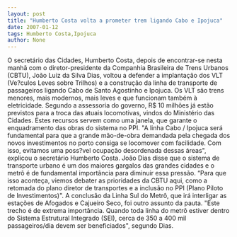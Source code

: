 ```yaml
---
layout: post
title: "Humberto Costa volta a prometer trem ligando Cabo e Ipojuca"
date: 2007-01-12
tags: Humberto Costa,Ipojuca
author: None
---
```

O secretário das Cidades, Humberto Costa, depois de encontrar-se nesta manhã com o diretor-presidente da Companhia Brasileira de Trens Urbanos (CBTU), João Luiz da Silva Dias, voltou a defender a implantação dos VLT (Ve?culos Leves sobre Trilhos) e a construção da linha de transporte de passageiros ligando Cabo de Santo Agostinho e Ipojuca.
Os VLT são trens menores, mais modernos, mais leves e que funcionam também à eletricidade. 
Segundo a assessoria do governo, R$ 10 milhões já estão previstos para a troca das atuais locomotivas, vindos do Ministério das Cidades. Estes recursos servem como uma janela, que garante o enquadramento das obras do sistema no PPI.
\"A
 linha Cabo / Ipojuca será fundamental para que a grande mão-de-obra demandada pela chegada dos novos investimentos no porto consiga se locomover com facilidade. Com isso, evitamos uma poss?vel ocupação desordenada dessas áreas\", explicou o secretário Humberto Costa.
João Dias disse que o sistema de transporte urbano é um dos maiores gargalos das grandes cidades e o metrô é de fundamental importância para diminuir essa pressão. 
“Para que isso aconteça, viemos debater as prioridades da CBTU aqui, como a retomada do plano diretor de transportes e a inclusão no PPI (Plano Piloto de Investimentos)\".
A conclusão da Linha Sul do Metrô, que irá interligar as estações de Afogados e Cajueiro Seco, foi outro assunto da pauta. \"Este trecho é de extrema importância. Quando toda linha do metrô estiver dentro do Sistema Estrutural Integrado (SEI), cerca de 350 a 400 mil passageiros/dia devem ser beneficiados\", segundo Dias. 